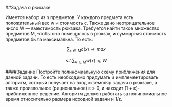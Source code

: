 ##Задача о рюкзаке

Имеется набор из n предметов. У каждого предмета есть положительный вес w
и стоимость c. Также дано неотрицательное число W — вместимость рюкзака. Требуется найти такое множество предметов M, чтобы оно помещалось в рюкзак,
и суммарная стоимость предметов была максимальна. То есть:

$$\sum_{x \in M} c(x) \rightarrow max$$

$$s.t. \sum_{x \in M} w(x) ⩽ W$$

####Задание
Постройте полиномиальную схему приближения для данной задачи. То есть необходимо придумать и имплементировать алгоритм, который получает на вход экземпляр задачи о рюкзаке, а также произвольное (рациональное) ε > 0, и находит
(1 + ε)-приближенное решение. Алгоритм должен работать за полиномиальное
время относительно размера исходной задачи и 1/ε.
